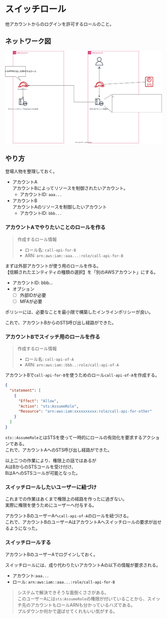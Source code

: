# スイッチロール

他アカウントからのログインを許可するロールのこと。

## ネットワーク図

![switch_role](./img/assume_role.drawio.svg)

## やり方

登場人物を整理しておく。

- アカウントA  
  アカウントBによってリソースを制御されたいアカウント。
  - アカウントID: `aaa...`
- アカウントB  
  アカウントAのリソースを制御したいアカウント
  - アカウントID: `bbb...`

### アカウントAでやりたいことのロールを作る

> 作成するロール情報
>
> - ロール名: `call-api-for-B`
> - ARN: `arn:aws:iam::aaa...:role/call-api-for-B`

まずは外部アカウントが使う用のロールを作る。  
【信頼されたエンティティの種類の選択】を「別のAWSアカウント」にする。

- アカウントID: bbb...
- オプション
  - [ ] 外部IDが必要
  - [ ] MFAが必要

ポリシーには、必要なことを最小限で構築したインラインポリシーが良い。  

これで、アカウントBからのSTS呼び出し経路ができた。

### アカウントBでスイッチ用のロールを作る

> 作成するロール情報
>
> - ロール名: `call-api-of-A`
> - ARN: `arn:aws:iam::bbb..:role/call-api-of-A`

アカウントBで`call-api-for-B`を使うためのロール`call-api-of-A`を作成する。

```json
{
  "statement": [
    {
      "Effect": "Allow",
      "Action": "sts:AssumeRole",
      "Resource": "arn:aws:iam:xxxxxxxxxx:role/call-api-for-other"
    }
  ]
}
```

`sts::AssumeRole`とはSTSを使って一時的にロールの有効化を要求するアクションである。  
これで、アカウントAへのSTS呼び出し経路ができた。

以上二つの作業により、権限上の話ではあるが  
AはBからのSTSコールを受け付け、  
BはAへのSTSコールが可能となった。

### スイッチロールしたいユーザーに紐づけ

これまでの作業はあくまで権限上の経路を作ったに過ぎない。  
実際に権限を使うためにユーザーへ付与する。

アカウントBのユーザーAへ`call-api-of-A`のロールを紐づける。  
これで、アカウントBのユーザーAはアカウントAへスイッチロールの要求が出せるようになった。

### スイッチロールする

アカウントBのユーザーAでログインしておく。

スイッチロールには、成り代わりたいアカウントAの以下の情報が要求される。

- アカウント:`aaa...`  
- ロール: `arn:aws:iam::aaa...:role/call-api-for-B`

> システムで解決できそうな面倒くささがある。  
> このユーザーAには`sts:AssumeRole`の権限が付いていることから、スイッチ先のアカウントもロールARNも分かっているハズである。  
> プルダウンか何かで選ばせてくれもいい気がする。
